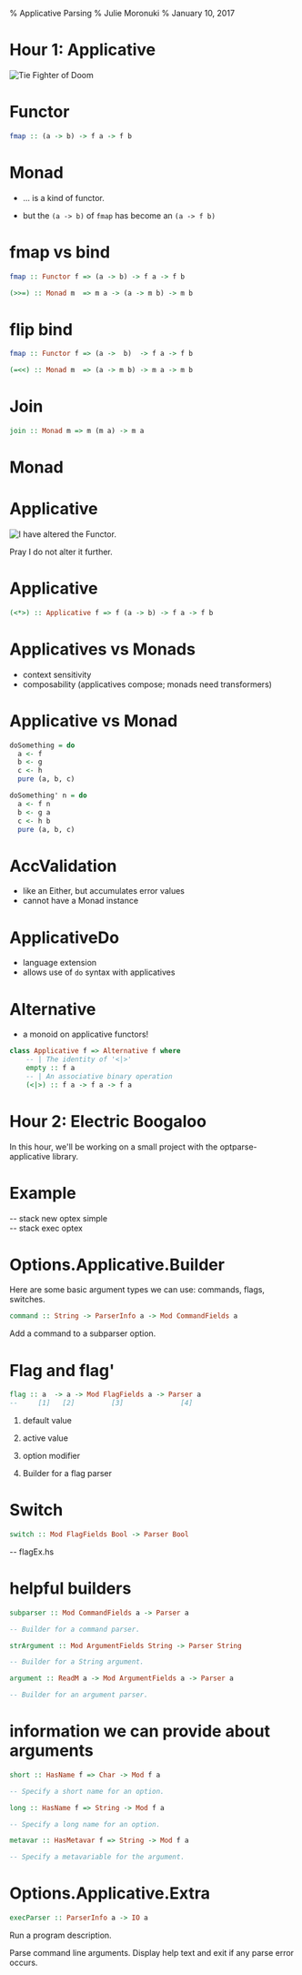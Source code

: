% Applicative Parsing
% Julie Moronuki
% January 10, 2017

# Hour 1: Applicative

![Tie Fighter of Doom](vaders-tie-fighter.jpg)

# Functor

```haskell
fmap :: (a -> b) -> f a -> f b
```

# Monad

- ... is a kind of functor.

- but the `(a -> b)` of `fmap` has become an `(a -> f b)`

# fmap vs bind

```haskell
fmap :: Functor f => (a -> b) -> f a -> f b

(>>=) :: Monad m  => m a -> (a -> m b) -> m b
```

# flip bind

```haskell
fmap :: Functor f => (a ->  b)  -> f a -> f b

(=<<) :: Monad m  => (a -> m b) -> m a -> m b
```

# Join

```haskell
join :: Monad m => m (m a) -> m a
```

# Monad


# Applicative  

![I have altered the Functor.](dog-vader.jpg)

Pray I do not alter it further.

# Applicative

```haskell
(<*>) :: Applicative f => f (a -> b) -> f a -> f b
```

# Applicatives vs Monads  

- context sensitivity
- composability (applicatives compose; monads need transformers)  

# Applicative vs Monad

```haskell
doSomething = do  
  a <- f  
  b <- g  
  c <- h  
  pure (a, b, c)  

doSomething' n = do  
  a <- f n  
  b <- g a  
  c <- h b  
  pure (a, b, c)  
```
# AccValidation

- like an Either, but accumulates error values
- cannot have a Monad instance

# ApplicativeDo

- language extension
- allows use of `do` syntax with applicatives


# Alternative

- a monoid on applicative functors!

```haskell
class Applicative f => Alternative f where  
    -- | The identity of '<|>'  
    empty :: f a  
    -- | An associative binary operation  
    (<|>) :: f a -> f a -> f a  
```

# Hour 2: Electric Boogaloo

In this hour, we'll be working on a small project with the optparse-applicative library.

# Example

-- stack new optex simple  
-- stack exec optex

# Options.Applicative.Builder

Here are some basic argument types we can use: commands, flags, switches.

```haskell
command :: String -> ParserInfo a -> Mod CommandFields a
```
Add a command to a subparser option.

# Flag and flag'

```haskell
flag :: a  -> a -> Mod FlagFields a -> Parser a
--     [1]   [2]         [3]              [4]
```
1. default value  
  
2. active value  

3. option modifier  
  
4. Builder for a flag parser    

# Switch 

```haskell
switch :: Mod FlagFields Bool -> Parser Bool
```
-- flagEx.hs

# helpful builders

```haskell
subparser :: Mod CommandFields a -> Parser a  

-- Builder for a command parser.  

strArgument :: Mod ArgumentFields String -> Parser String  

-- Builder for a String argument.  

argument :: ReadM a -> Mod ArgumentFields a -> Parser a  

-- Builder for an argument parser.
```

# information we can provide about arguments

```haskell
short :: HasName f => Char -> Mod f a  

-- Specify a short name for an option.  

long :: HasName f => String -> Mod f a  

-- Specify a long name for an option.  

metavar :: HasMetavar f => String -> Mod f a  

-- Specify a metavariable for the argument.  
```

# Options.Applicative.Extra

```haskell
execParser :: ParserInfo a -> IO a
```
Run a program description.

Parse command line arguments. Display help text and exit if any parse error occurs.
